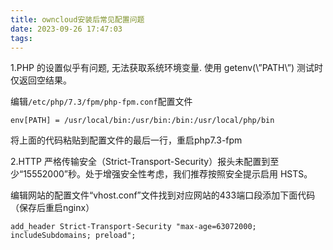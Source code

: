 ```yaml
---
title: owncloud安装后常见配置问题
date: 2023-09-26 17:47:03
tags:
---
```

1.PHP 的设置似乎有问题, 无法获取系统环境变量. 使用 getenv(\\”PATH\\”) 测试时仅返回空结果。

编辑`/etc/php/7.3/fpm/php-fpm.conf`配置文件

```
env[PATH] = /usr/local/bin:/usr/bin:/bin:/usr/local/php/bin
```

将上面的代码粘贴到配置文件的最后一行，重启php7.3-fpm

2.HTTP 严格传输安全（Strict-Transport-Security）报头未配置到至少“15552000”秒。处于增强安全性考虑，我们推荐按照安全提示启用 HSTS。

编辑网站的配置文件“vhost.conf”文件找到对应网站的433端口段添加下面代码（保存后重启nginx）

```
add_header Strict-Transport-Security "max-age=63072000; includeSubdomains; preload";
```